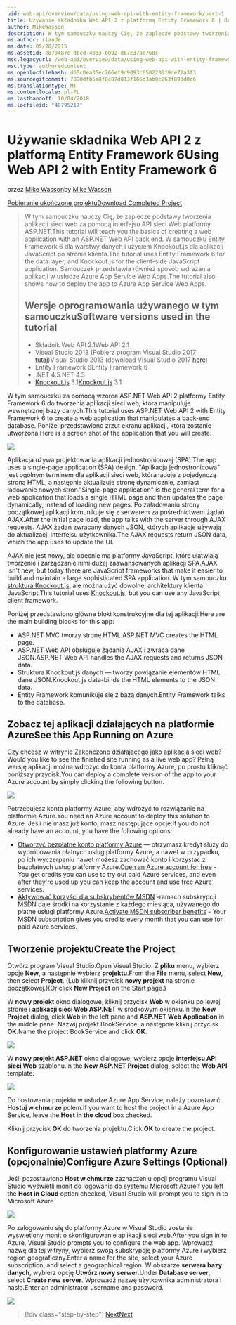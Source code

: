 ```yaml
---
uid: web-api/overview/data/using-web-api-with-entity-framework/part-1
title: Używanie składnika Web API 2 z platformą Entity Framework 6 | Dokumentacja firmy Microsoft
author: MikeWasson
description: W tym samouczku nauczy Cię, że zaplecze podstawy tworzenia aplikacji sieci web za pomocą interfejsu API sieci Web platformy ASP.NET. W tym samouczku użyto programu Entity Framework 6 dla układ danych...
ms.author: riande
ms.date: 05/28/2015
ms.assetid: e879487e-dbcd-4b33-b092-d67c37ae768c
msc.legacyurl: /web-api/overview/data/using-web-api-with-entity-framework/part-1
msc.type: authoredcontent
ms.openlocfilehash: d65c0ea35ec766ef9d9093c6502230f9de72a3f3
ms.sourcegitcommit: 7890dfb5a8f8c07d813f166d3ab0c263f893d0c6
ms.translationtype: MT
ms.contentlocale: pl-PL
ms.lasthandoff: 10/04/2018
ms.locfileid: "48795217"
---
```

<a name="using-web-api-2-with-entity-framework-6"></a><span data-ttu-id="0aea6-104">Używanie składnika Web API 2 z platformą Entity Framework 6</span><span class="sxs-lookup"><span data-stu-id="0aea6-104">Using Web API 2 with Entity Framework 6</span></span>
====================
<span data-ttu-id="0aea6-105">przez [Mike Wasson](https://github.com/MikeWasson)</span><span class="sxs-lookup"><span data-stu-id="0aea6-105">by [Mike Wasson](https://github.com/MikeWasson)</span></span>

[<span data-ttu-id="0aea6-106">Pobieranie ukończone projektu</span><span class="sxs-lookup"><span data-stu-id="0aea6-106">Download Completed Project</span></span>](https://github.com/MikeWasson/BookService)

> <span data-ttu-id="0aea6-107">W tym samouczku nauczy Cię, że zaplecze podstawy tworzenia aplikacji sieci web za pomocą interfejsu API sieci Web platformy ASP.NET.</span><span class="sxs-lookup"><span data-stu-id="0aea6-107">This tutorial will teach you the basics of creating a web application with an ASP.NET Web API back end.</span></span> <span data-ttu-id="0aea6-108">W samouczku Entity Framework 6 dla warstwy danych i użyciem Knockout.js dla aplikacji JavaScript po stronie klienta.</span><span class="sxs-lookup"><span data-stu-id="0aea6-108">The tutorial uses Entity Framework 6 for the data layer, and Knockout.js for the client-side JavaScript application.</span></span> <span data-ttu-id="0aea6-109">Samouczek przedstawia również sposób wdrażania aplikacji w usłudze Azure App Service Web Apps.</span><span class="sxs-lookup"><span data-stu-id="0aea6-109">The tutorial also shows how to deploy the app to Azure App Service Web Apps.</span></span>
>
> ## <a name="software-versions-used-in-the-tutorial"></a><span data-ttu-id="0aea6-110">Wersje oprogramowania używanego w tym samouczku</span><span class="sxs-lookup"><span data-stu-id="0aea6-110">Software versions used in the tutorial</span></span>
>
> - <span data-ttu-id="0aea6-111">Składnik Web API 2.1</span><span class="sxs-lookup"><span data-stu-id="0aea6-111">Web API 2.1</span></span>
> - <span data-ttu-id="0aea6-112">Visual Studio 2013 (Pobierz program Visual Studio 2017 [tutaj](https://visualstudio.microsoft.com/downloads/?utm_medium=microsoft&utm_source=docs.microsoft.com&utm_campaign=button+cta&utm_content=download+vs2017))</span><span class="sxs-lookup"><span data-stu-id="0aea6-112">Visual Studio 2013 (download Visual Studio 2017 [here](https://visualstudio.microsoft.com/downloads/?utm_medium=microsoft&utm_source=docs.microsoft.com&utm_campaign=button+cta&utm_content=download+vs2017))</span></span>
> - <span data-ttu-id="0aea6-113">Entity Framework 6</span><span class="sxs-lookup"><span data-stu-id="0aea6-113">Entity Framework 6</span></span>
> - <span data-ttu-id="0aea6-114">.NET 4.5</span><span class="sxs-lookup"><span data-stu-id="0aea6-114">.NET 4.5</span></span>
> - <span data-ttu-id="0aea6-115">[Knockout.js](http://knockoutjs.com/) 3.1</span><span class="sxs-lookup"><span data-stu-id="0aea6-115">[Knockout.js](http://knockoutjs.com/) 3.1</span></span>

<span data-ttu-id="0aea6-116">W tym samouczku za pomocą wzorca ASP.NET Web API 2 platformy Entity Framework 6 do tworzenia aplikacji sieci web, która manipuluje wewnętrznej bazy danych.</span><span class="sxs-lookup"><span data-stu-id="0aea6-116">This tutorial uses ASP.NET Web API 2 with Entity Framework 6 to create a web application that manipulates a back-end database.</span></span> <span data-ttu-id="0aea6-117">Poniżej przedstawiono zrzut ekranu aplikacji, która zostanie utworzona.</span><span class="sxs-lookup"><span data-stu-id="0aea6-117">Here is a screen shot of the application that you will create.</span></span>

[![](part-1/_static/image2.png)](part-1/_static/image1.png)

<span data-ttu-id="0aea6-118">Aplikacja używa projektowania aplikacji jednostronicowej (SPA).</span><span class="sxs-lookup"><span data-stu-id="0aea6-118">The app uses a single-page application (SPA) design.</span></span> <span data-ttu-id="0aea6-119">"Aplikacja jednostronicowa" jest ogólnym terminem dla aplikacji sieci web, która ładuje z pojedynczą stroną HTML, a następnie aktualizuje stronę dynamicznie, zamiast ładowanie nowych stron.</span><span class="sxs-lookup"><span data-stu-id="0aea6-119">"Single-page application" is the general term for a web application that loads a single HTML page and then updates the page dynamically, instead of loading new pages.</span></span> <span data-ttu-id="0aea6-120">Po załadowaniu strony początkowej aplikacji komunikuje się z serwerem za pośrednictwem żądań AJAX.</span><span class="sxs-lookup"><span data-stu-id="0aea6-120">After the initial page load, the app talks with the server through AJAX requests.</span></span> <span data-ttu-id="0aea6-121">AJAX żądań zwracany danych JSON, których aplikacje używają do aktualizacji interfejsu użytkownika.</span><span class="sxs-lookup"><span data-stu-id="0aea6-121">The AJAX requests return JSON data, which the app uses to update the UI.</span></span>

<span data-ttu-id="0aea6-122">AJAX nie jest nowy, ale obecnie ma platformy JavaScript, które ułatwiają tworzenie i zarządzanie nimi dużej zaawansowanych aplikacji SPA.</span><span class="sxs-lookup"><span data-stu-id="0aea6-122">AJAX isn't new, but today there are JavaScript frameworks that make it easier to build and maintain a large sophisticated SPA application.</span></span> <span data-ttu-id="0aea6-123">W tym samouczku [struktura Knockout.js](http://knockoutjs.com/), ale można użyć dowolnej architektury klienta JavaScript.</span><span class="sxs-lookup"><span data-stu-id="0aea6-123">This tutorial uses [Knockout.js](http://knockoutjs.com/), but you can use any JavaScript client framework.</span></span>

<span data-ttu-id="0aea6-124">Poniżej przedstawiono główne bloki konstrukcyjne dla tej aplikacji:</span><span class="sxs-lookup"><span data-stu-id="0aea6-124">Here are the main building blocks for this app:</span></span>

- <span data-ttu-id="0aea6-125">ASP.NET MVC tworzy stronę HTML.</span><span class="sxs-lookup"><span data-stu-id="0aea6-125">ASP.NET MVC creates the HTML page.</span></span>
- <span data-ttu-id="0aea6-126">ASP.NET Web API obsługuje żądania AJAX i zwraca dane JSON.</span><span class="sxs-lookup"><span data-stu-id="0aea6-126">ASP.NET Web API handles the AJAX requests and returns JSON data.</span></span>
- <span data-ttu-id="0aea6-127">Struktura Knockout.js danych — tworzy powiązanie elementów HTML dane JSON.</span><span class="sxs-lookup"><span data-stu-id="0aea6-127">Knockout.js data-binds the HTML elements to the JSON data.</span></span>
- <span data-ttu-id="0aea6-128">Entity Framework komunikuje się z bazą danych.</span><span class="sxs-lookup"><span data-stu-id="0aea6-128">Entity Framework talks to the database.</span></span>

## <a name="see-this-app-running-on-azure"></a><span data-ttu-id="0aea6-129">Zobacz tej aplikacji działających na platformie Azure</span><span class="sxs-lookup"><span data-stu-id="0aea6-129">See this App Running on Azure</span></span>

<span data-ttu-id="0aea6-130">Czy chcesz w witrynie Zakończono działającego jako aplikacja sieci web?</span><span class="sxs-lookup"><span data-stu-id="0aea6-130">Would you like to see the finished site running as a live web app?</span></span> <span data-ttu-id="0aea6-131">Pełną wersję aplikacji można wdrożyć do konta platformy Azure, po prostu kliknąć poniższy przycisk.</span><span class="sxs-lookup"><span data-stu-id="0aea6-131">You can deploy a complete version of the app to your Azure account by simply clicking the following button.</span></span>

[![](http://azuredeploy.net/deploybutton.png)](https://azuredeploy.net/?WT.mc_id=deploy_azure_aspnet&repository=https://github.com/tfitzmac/BookService)

<span data-ttu-id="0aea6-132">Potrzebujesz konta platformy Azure, aby wdrożyć to rozwiązanie na platformie Azure.</span><span class="sxs-lookup"><span data-stu-id="0aea6-132">You need an Azure account to deploy this solution to Azure.</span></span> <span data-ttu-id="0aea6-133">Jeśli nie masz już konto, masz następujące opcje:</span><span class="sxs-lookup"><span data-stu-id="0aea6-133">If you do not already have an account, you have the following options:</span></span>

- <span data-ttu-id="0aea6-134">[Otworzyć bezpłatne konto platformy Azure](https://azure.microsoft.com/pricing/free-trial/?WT.mc_id=A443DD604) — otrzymasz kredyt służy do wypróbowania płatnych usług platformy Azure, a nawet w przypadku, po ich wyczerpaniu nawet możesz zachować konto i korzystać z bezpłatnych usług platformy Azure.</span><span class="sxs-lookup"><span data-stu-id="0aea6-134">[Open an Azure account for free](https://azure.microsoft.com/pricing/free-trial/?WT.mc_id=A443DD604) - You get credits you can use to try out paid Azure services, and even after they're used up you can keep the account and use free Azure services.</span></span>
- <span data-ttu-id="0aea6-135">[Aktywować korzyści dla subskrybentów MSDN](https://azure.microsoft.com/pricing/member-offers/msdn-benefits-details/?WT.mc_id=A443DD604) -ramach subskrypcji MSDN daje środki na korzystanie z każdego miesiąca, używanego do płatne usługi platformy Azure.</span><span class="sxs-lookup"><span data-stu-id="0aea6-135">[Activate MSDN subscriber benefits](https://azure.microsoft.com/pricing/member-offers/msdn-benefits-details/?WT.mc_id=A443DD604) - Your MSDN subscription gives you credits every month that you can use for paid Azure services.</span></span>

## <a name="create-the-project"></a><span data-ttu-id="0aea6-136">Tworzenie projektu</span><span class="sxs-lookup"><span data-stu-id="0aea6-136">Create the Project</span></span>

<span data-ttu-id="0aea6-137">Otwórz program Visual Studio.</span><span class="sxs-lookup"><span data-stu-id="0aea6-137">Open Visual Studio.</span></span> <span data-ttu-id="0aea6-138">Z **pliku** menu, wybierz opcję **New**, a następnie wybierz **projektu**.</span><span class="sxs-lookup"><span data-stu-id="0aea6-138">From the **File** menu, select **New**, then select **Project**.</span></span> <span data-ttu-id="0aea6-139">(Lub kliknij przycisk **nowy projekt** na stronie początkowej.)</span><span class="sxs-lookup"><span data-stu-id="0aea6-139">(Or click **New Project** on the Start page.)</span></span>

<span data-ttu-id="0aea6-140">W **nowy projekt** okno dialogowe, kliknij przycisk **Web** w okienku po lewej stronie i **aplikacji sieci Web ASP.NET** w środkowym okienku.</span><span class="sxs-lookup"><span data-stu-id="0aea6-140">In the **New Project** dialog, click **Web** in the left pane and **ASP.NET Web Application** in the middle pane.</span></span> <span data-ttu-id="0aea6-141">Nazwij projekt BookService, a następnie kliknij przycisk **OK**.</span><span class="sxs-lookup"><span data-stu-id="0aea6-141">Name the project BookService and click **OK**.</span></span>

[![](part-1/_static/image4.png)](part-1/_static/image3.png)

<span data-ttu-id="0aea6-142">W **nowy projekt ASP.NET** okno dialogowe, wybierz opcję **interfejsu API sieci Web** szablonu.</span><span class="sxs-lookup"><span data-stu-id="0aea6-142">In the **New ASP.NET Project** dialog, select the **Web API** template.</span></span>

[![](part-1/_static/image6.png)](part-1/_static/image5.png)

<span data-ttu-id="0aea6-143">Do hostowania projektu w usłudze Azure App Service, należy pozostawić **Hostuj w chmurze** polem.</span><span class="sxs-lookup"><span data-stu-id="0aea6-143">If you want to host the project in a Azure App Service, leave the **Host in the cloud** box checked.</span></span>

<span data-ttu-id="0aea6-144">Kliknij przycisk **OK** do tworzenia projektu.</span><span class="sxs-lookup"><span data-stu-id="0aea6-144">Click **OK** to create the project.</span></span>

## <a name="configure-azure-settings-optional"></a><span data-ttu-id="0aea6-145">Konfigurowanie ustawień platformy Azure (opcjonalnie)</span><span class="sxs-lookup"><span data-stu-id="0aea6-145">Configure Azure Settings (Optional)</span></span>

<span data-ttu-id="0aea6-146">Jeśli pozostawiono **Host w chmurze** zaznaczeniu opcji programu Visual Studio wyświetli monit do logowania do systemu Microsoft Azure</span><span class="sxs-lookup"><span data-stu-id="0aea6-146">If you left the **Host in Cloud** option checked, Visual Studio will prompt you to sign in to Microsoft Azure</span></span>

[![](part-1/_static/image8.png)](part-1/_static/image7.png)

<span data-ttu-id="0aea6-147">Po zalogowaniu się do platformy Azure w Visual Studio zostanie wyświetlony monit o skonfigurowanie aplikacji sieci web.</span><span class="sxs-lookup"><span data-stu-id="0aea6-147">After you sign in to Azure, Visual Studio prompts you to configure the web app.</span></span> <span data-ttu-id="0aea6-148">Wprowadź nazwę dla tej witryny, wybierz swoją subskrypcję platformy Azure i wybierz region geograficzny.</span><span class="sxs-lookup"><span data-stu-id="0aea6-148">Enter a name for the site, select your Azure subscription, and select a geographical region.</span></span> <span data-ttu-id="0aea6-149">W obszarze **serwera bazy danych**, wybierz opcję **Utwórz nowy serwer**.</span><span class="sxs-lookup"><span data-stu-id="0aea6-149">Under **Database server**, select **Create new server**.</span></span> <span data-ttu-id="0aea6-150">Wprowadź nazwę użytkownika administratora i hasło.</span><span class="sxs-lookup"><span data-stu-id="0aea6-150">Enter an administrator username and password.</span></span>

[![](part-1/_static/image10.png)](part-1/_static/image9.png)

> [!div class="step-by-step"]
> [<span data-ttu-id="0aea6-151">Next</span><span class="sxs-lookup"><span data-stu-id="0aea6-151">Next</span></span>](part-2.md)
